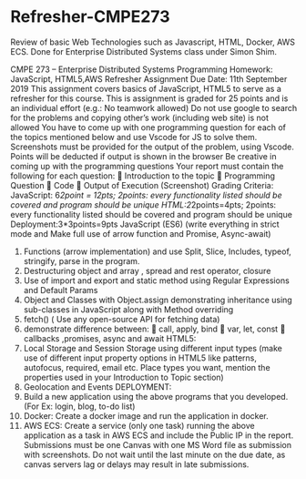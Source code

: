 # Refresher-CMPE273
Review of basic Web Technologies such as Javascript, HTML, Docker, AWS ECS. Done for Enterprise Distributed Systems class under Simon Shim.

CMPE 273 – Enterprise Distributed Systems Programming Homework: JavaScript, HTML5,AWS Refresher Assignment Due Date: 11th September 2019
This assignment covers basics of JavaScript, HTML5 to serve as a refresher for this course. This is assignment is graded for 25 points and is an individual effort (e.g.: No teamwork allowed)
Do not use google to search for the problems and copying other’s work (including web site) is not allowed
You have to come up with one programming question for each of the topics mentioned below and use Vscode for JS to solve them.
Screenshots must be provided for the output of the problem, using Vscode. Points will be deducted if output is shown in the browser
Be creative in coming up with the programming questions
Your report must contain the following for each question:
 Introduction to the topic
 Programming Question
 Code
 Output of Execution (Screenshot)
Grading Criteria:
JavaScript: 6*2point = 12pts; 2points: every functionality listed should be covered and program should be unique
HTML:2*2points=4pts; 2points: every functionality listed should be covered and program should be unique
Deployment:3*3points=9pts
JavaScript (ES6)
(write everything in strict mode and Make full use of arrow function and Promise, Async-await)
1. Functions (arrow implementation) and use Split, Slice, Includes, typeof, stringify, parse in the program.
2. Destructuring object and array , spread and rest operator, closure
3. Use of import and export and static method using Regular Expressions and Default Params
4. Object and Classes with Object.assign demonstrating inheritance using sub-classes in JavaScript along with Method overriding
5. fetch() ( Use any open-source API for fetching data)
6. demonstrate difference between:
 call, apply, bind
 var, let, const
 callbacks ,promises, async and await
HTML5:
1. Local Storage and Session Storage using different input types (make use of different input property options in HTML5 like patterns, autofocus, required, email etc. Place types you want, mention the properties used in your Introduction to Topic section)
2. Geolocation and Events
DEPLOYMENT:
1. Build a new application using the above programs that you developed. (For Ex: login, blog, to-do list)
2. Docker:
Create a docker image and run the application in docker.
3. AWS ECS:
Create a service (only one task) running the above application as a task in AWS ECS and include the Public IP in the report.
Submissions must be one Canvas with one MS Word file as submission with screenshots. Do not wait until the last minute on the due date, as canvas servers lag or delays may result in late submissions.
